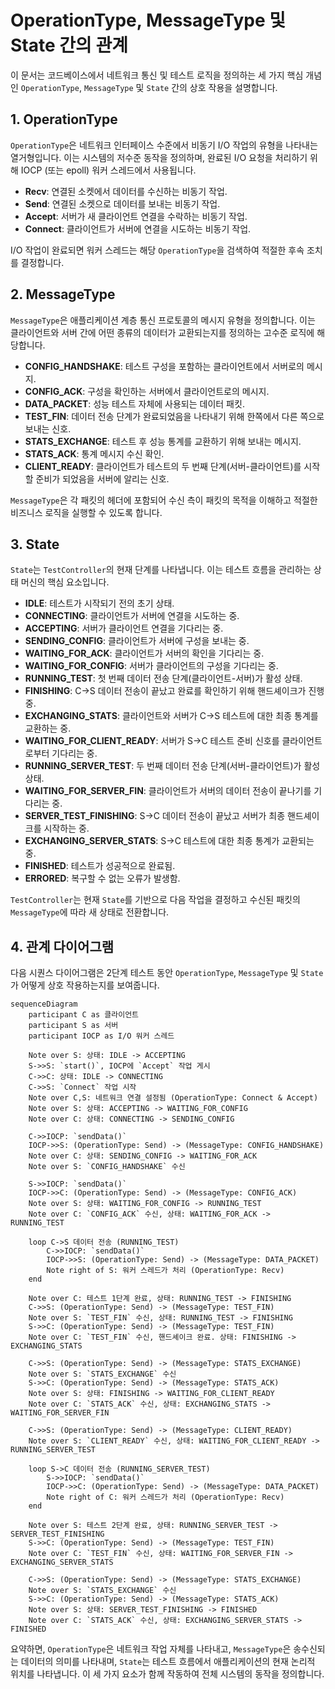 # OperationType, MessageType 및 State 간의 관계

이 문서는 코드베이스에서 네트워크 통신 및 테스트 로직을 정의하는 세 가지 핵심 개념인 `OperationType`, `MessageType` 및 `State` 간의 상호 작용을 설명합니다.

## 1. OperationType

`OperationType`은 네트워크 인터페이스 수준에서 비동기 I/O 작업의 유형을 나타내는 열거형입니다. 이는 시스템의 저수준 동작을 정의하며, 완료된 I/O 요청을 처리하기 위해 IOCP (또는 epoll) 워커 스레드에서 사용됩니다.

-   **Recv**: 연결된 소켓에서 데이터를 수신하는 비동기 작업.
-   **Send**: 연결된 소켓으로 데이터를 보내는 비동기 작업.
-   **Accept**: 서버가 새 클라이언트 연결을 수락하는 비동기 작업.
-   **Connect**: 클라이언트가 서버에 연결을 시도하는 비동기 작업.

I/O 작업이 완료되면 워커 스레드는 해당 `OperationType`을 검색하여 적절한 후속 조치를 결정합니다.

## 2. MessageType

`MessageType`은 애플리케이션 계층 통신 프로토콜의 메시지 유형을 정의합니다. 이는 클라이언트와 서버 간에 어떤 종류의 데이터가 교환되는지를 정의하는 고수준 로직에 해당합니다.

-   **CONFIG_HANDSHAKE**: 테스트 구성을 포함하는 클라이언트에서 서버로의 메시지.
-   **CONFIG_ACK**: 구성을 확인하는 서버에서 클라이언트로의 메시지.
-   **DATA_PACKET**: 성능 테스트 자체에 사용되는 데이터 패킷.
-   **TEST_FIN**: 데이터 전송 단계가 완료되었음을 나타내기 위해 한쪽에서 다른 쪽으로 보내는 신호.
-   **STATS_EXCHANGE**: 테스트 후 성능 통계를 교환하기 위해 보내는 메시지.
-   **STATS_ACK**: 통계 메시지 수신 확인.
-   **CLIENT_READY**: 클라이언트가 테스트의 두 번째 단계(서버-클라이언트)를 시작할 준비가 되었음을 서버에 알리는 신호.

`MessageType`은 각 패킷의 헤더에 포함되어 수신 측이 패킷의 목적을 이해하고 적절한 비즈니스 로직을 실행할 수 있도록 합니다.

## 3. State

`State`는 `TestController`의 현재 단계를 나타냅니다. 이는 테스트 흐름을 관리하는 상태 머신의 핵심 요소입니다.

-   **IDLE**: 테스트가 시작되기 전의 초기 상태.
-   **CONNECTING**: 클라이언트가 서버에 연결을 시도하는 중.
-   **ACCEPTING**: 서버가 클라이언트 연결을 기다리는 중.
-   **SENDING_CONFIG**: 클라이언트가 서버에 구성을 보내는 중.
-   **WAITING_FOR_ACK**: 클라이언트가 서버의 확인을 기다리는 중.
-   **WAITING_FOR_CONFIG**: 서버가 클라이언트의 구성을 기다리는 중.
-   **RUNNING_TEST**: 첫 번째 데이터 전송 단계(클라이언트-서버)가 활성 상태.
-   **FINISHING**: C->S 데이터 전송이 끝났고 완료를 확인하기 위해 핸드셰이크가 진행 중.
-   **EXCHANGING_STATS**: 클라이언트와 서버가 C->S 테스트에 대한 최종 통계를 교환하는 중.
-   **WAITING_FOR_CLIENT_READY**: 서버가 S->C 테스트 준비 신호를 클라이언트로부터 기다리는 중.
-   **RUNNING_SERVER_TEST**: 두 번째 데이터 전송 단계(서버-클라이언트)가 활성 상태.
-   **WAITING_FOR_SERVER_FIN**: 클라이언트가 서버의 데이터 전송이 끝나기를 기다리는 중.
-   **SERVER_TEST_FINISHING**: S->C 데이터 전송이 끝났고 서버가 최종 핸드셰이크를 시작하는 중.
-   **EXCHANGING_SERVER_STATS**: S->C 테스트에 대한 최종 통계가 교환되는 중.
-   **FINISHED**: 테스트가 성공적으로 완료됨.
-   **ERRORED**: 복구할 수 없는 오류가 발생함.

`TestController`는 현재 `State`를 기반으로 다음 작업을 결정하고 수신된 패킷의 `MessageType`에 따라 새 상태로 전환합니다.

## 4. 관계 다이어그램

다음 시퀀스 다이어그램은 2단계 테스트 동안 `OperationType`, `MessageType` 및 `State`가 어떻게 상호 작용하는지를 보여줍니다.

```mermaid
sequenceDiagram
    participant C as 클라이언트
    participant S as 서버
    participant IOCP as I/O 워커 스레드

    Note over S: 상태: IDLE -> ACCEPTING
    S->>S: `start()`, IOCP에 `Accept` 작업 게시
    C->>C: 상태: IDLE -> CONNECTING
    C->>S: `Connect` 작업 시작
    Note over C,S: 네트워크 연결 설정됨 (OperationType: Connect & Accept)
    Note over S: 상태: ACCEPTING -> WAITING_FOR_CONFIG
    Note over C: 상태: CONNECTING -> SENDING_CONFIG

    C->>IOCP: `sendData()`
    IOCP->>S: (OperationType: Send) -> (MessageType: CONFIG_HANDSHAKE)
    Note over C: 상태: SENDING_CONFIG -> WAITING_FOR_ACK
    Note over S: `CONFIG_HANDSHAKE` 수신

    S->>IOCP: `sendData()`
    IOCP->>C: (OperationType: Send) -> (MessageType: CONFIG_ACK)
    Note over S: 상태: WAITING_FOR_CONFIG -> RUNNING_TEST
    Note over C: `CONFIG_ACK` 수신, 상태: WAITING_FOR_ACK -> RUNNING_TEST

    loop C->S 데이터 전송 (RUNNING_TEST)
        C->>IOCP: `sendData()`
        IOCP->>S: (OperationType: Send) -> (MessageType: DATA_PACKET)
        Note right of S: 워커 스레드가 처리 (OperationType: Recv)
    end

    Note over C: 테스트 1단계 완료, 상태: RUNNING_TEST -> FINISHING
    C->>S: (OperationType: Send) -> (MessageType: TEST_FIN)
    Note over S: `TEST_FIN` 수신, 상태: RUNNING_TEST -> FINISHING
    S->>C: (OperationType: Send) -> (MessageType: TEST_FIN)
    Note over C: `TEST_FIN` 수신, 핸드셰이크 완료. 상태: FINISHING -> EXCHANGING_STATS

    C->>S: (OperationType: Send) -> (MessageType: STATS_EXCHANGE)
    Note over S: `STATS_EXCHANGE` 수신
    S->>C: (OperationType: Send) -> (MessageType: STATS_ACK)
    Note over S: 상태: FINISHING -> WAITING_FOR_CLIENT_READY
    Note over C: `STATS_ACK` 수신, 상태: EXCHANGING_STATS -> WAITING_FOR_SERVER_FIN

    C->>S: (OperationType: Send) -> (MessageType: CLIENT_READY)
    Note over S: `CLIENT_READY` 수신, 상태: WAITING_FOR_CLIENT_READY -> RUNNING_SERVER_TEST

    loop S->C 데이터 전송 (RUNNING_SERVER_TEST)
        S->>IOCP: `sendData()`
        IOCP->>C: (OperationType: Send) -> (MessageType: DATA_PACKET)
        Note right of C: 워커 스레드가 처리 (OperationType: Recv)
    end

    Note over S: 테스트 2단계 완료, 상태: RUNNING_SERVER_TEST -> SERVER_TEST_FINISHING
    S->>C: (OperationType: Send) -> (MessageType: TEST_FIN)
    Note over C: `TEST_FIN` 수신, 상태: WAITING_FOR_SERVER_FIN -> EXCHANGING_SERVER_STATS

    C->>S: (OperationType: Send) -> (MessageType: STATS_EXCHANGE)
    Note over S: `STATS_EXCHANGE` 수신
    S->>C: (OperationType: Send) -> (MessageType: STATS_ACK)
    Note over S: 상태: SERVER_TEST_FINISHING -> FINISHED
    Note over C: `STATS_ACK` 수신, 상태: EXCHANGING_SERVER_STATS -> FINISHED
```

요약하면, `OperationType`은 네트워크 작업 자체를 나타내고, `MessageType`은 송수신되는 데이터의 의미를 나타내며, `State`는 테스트 흐름에서 애플리케이션의 현재 논리적 위치를 나타냅니다. 이 세 가지 요소가 함께 작동하여 전체 시스템의 동작을 정의합니다.